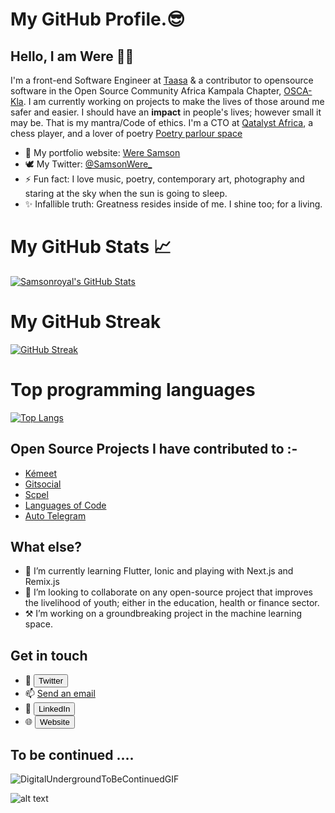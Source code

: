 <!DOCTYPE html>
<html lang="en-US">
<head>

<meta charset="utf-8">
<meta name="viewport" content="width=device-width, initial-scale=1">
<link rel="stylesheet" href="Samsonroyal.css">
  
</head>
<body>

# My GitHub Profile.😎
<!--
**Samsonroyal/Samsonroyal** is a ✨ _special_ ✨ repository because its `README.md` (this file) appears on your GitHub profile.-->
<!-- 
**About section-->
## Hello, I am Were 👋🏾 
I'm a front-end Software Engineer at [Taasa](https://www.taasa.app) & a contributor to opensource software in the Open Source Community Africa Kampala Chapter, [OSCA-Kla](https://oscakampala.org/). I am currently working on projects to make the lives of those around me safer and easier. I should have an **impact** in people's lives; however small it may be. That is my mantra/Code of ethics. I'm a CTO at [Qatalyst Africa](https://qatalystafrica.com), a chess player, and a lover of poetry [Poetry parlour space](https://www.twitter.com/PoetryParlour_)

- 🌱 My portfolio website: [Were Samson](https://weresamson.com/)
- 🕊 My Twitter: [@SamsonWere_](https://twitter.com/samsonwere_)
- ⚡ Fun fact: I love music, poetry, contemporary art, photography and staring at the sky when the sun is going to sleep.
- ✨ Infallible truth: Greatness resides inside of me. I shine too; for a living.

# My GitHub Stats &#x1f4c8;
<a href="https://github.com/Samsonroyal/Samsonroyal">
 
<img align="center" src="https://github-readme-stats.vercel.app/api/?username=Samsonroyal&count_private=true&theme=chartreuse-dark&show_icons=true&show=issues,contribs" alt="Samsonroyal's GitHub Stats"/>
 
</a>


# My GitHub Streak
[![GitHub Streak](https://github-readme-streak-stats.herokuapp.com/?user=samsonroyal&theme=tokyonight&border_radius=2.8&date_format=j%20M%5B%20Y%5D&background=08061B)](https://git.io/streak-stats)

# Top programming languages
[![Top Langs](https://github-readme-stats.vercel.app/api/top-langs/?username=Samsonroyal)](https://github.com/Samsonroyal/github-readme-stats)

<!-- 
**Work experience section-->
## Open Source Projects I have contributed to :-
- <a href="https://github.com/Samsonroyal/kemeet">Kémeet</a>
- <a href="https://github.com/Samsonroyal/gitsocial">Gitsocial</a>
- <a href="https://github.com/Samsonroyal/Scpel">Scpel</a> 
- <a href="https://github.com/Samsonroyal/LanguagesOfCode">Languages of Code</a> 
- [Auto Telegram](https://github.com/OSCA-Kampala-Chapter/autotelegram)

## What else?
- 🌱 I’m currently learning Flutter, Ionic and playing with Next.js and Remix.js
- 👯 I’m looking to collaborate on any open-source project that improves the livelihood of youth; either in the education, health or finance sector.
- ⚒️ I’m working on a groundbreaking project in the machine learning space.
<!-- 
**Contact section-->
## Get in touch
- 🐥 <a href="https://twitter.com/SamsonWere_"><button type="button">Twitter</button></a>
- 📫 <a href="mailto:werefast2000@gmail.com">Send an email</a>
- 🏢 <a href="https://www.linkedin.com/in/were-samson/"><button type="button">LinkedIn</button></a>
- 🌐 <a href="https://www.weresamson.com"><button type="button">Website</button></a>
<!-- 
**Teaser outro-->
## To be continued ....
![DigitalUndergroundToBeContinuedGIF](https://user-images.githubusercontent.com/26835888/194743078-2f02b81b-7292-46e4-bb78-16e141f1b858.gif)


![alt text](https://visitor-badge.laobi.icu/badge?page_id=Samsonroyal)
  </body>
  </html>
